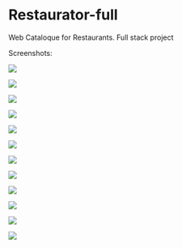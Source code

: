 # Restaurator-full
Web Cataloque for Restaurants. Full stack project

Screenshots: 

![](https://i.imgur.com/P7bU7WS.png)

![](https://i.imgur.com/fZQ0iBM.png)

![](https://i.imgur.com/MyDwLnK.png)

![](https://i.imgur.com/oqdwpPe.png)

![](https://i.imgur.com/DyVnOME.png)

![](https://i.imgur.com/ZUfzYSW.png)

![](https://i.imgur.com/eoez3GO.jpg)

![](https://i.imgur.com/wuPXcNE.png)

![](https://i.imgur.com/JL9XIdv.png)

![](https://i.imgur.com/sLKLTpf.png)

![](https://i.imgur.com/pubOMLO.png)

![](https://i.imgur.com/I8J4oAO.png)
